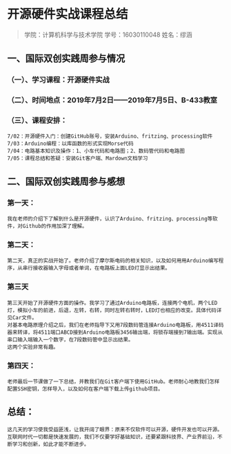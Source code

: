 # 开源硬件实战课程总结
> 学院：计算机科学与技术学院   学号：16030110048   姓名：缪涵

## 一、国际双创实践周参与情况
### （一）、学习课程：开源硬件实战
### （二）、时间地点：2019年7月2日——2019年7月5日、B-433教室
### （三）、课程安排：
    7/02：开源硬件入门：创建GitHub账号，安装Arduino、fritzing、processing软件
    7/03：Arduino编程：以库函数的形式实现Morse代码
    7/04：电路基本知识及操作：1、小车代码和电路图；2、数码管代码和电路图
    7/05：课程总结和答疑：安装Git客户端、Mardown文档学习
## 二、国际双创实践周参与感想
### 第一天：
    我在老师的介绍下了解到什么是开源硬件，认识了Arduino、fritzing、processing等软件，对Github的作用加深了理解。
### 第二天：
    第二天，真正的实战开始了。老师介绍了摩尔斯电码的相关知识，以及如何用用Arduino编写程序，从串行接收器输入字母或者单词，在电路板上面LED灯显示出结果。
### 第三天
    第三天开始了开源硬件方面的操作。我学习了通过Arduino电路板，连接两个电机，两个LED灯，模拟小车的前进，后退，左转，右转，同时左转右转时，LED灯也相应的改变。具体代码详见Car文件。
    对基本电路原理介绍之后，我们在老师指导下又用7段数码管连接Arduino电路板，用4511译码器来转译，将4511端口ABCD接到Arduino电路板3456输出端，将锁存端接到7输出端。实现从串口输入端输入一个数字，在7段数码管中显示出结果。
    这两个实验非常有趣。
### 第四天：
    老师最后一节课做了一下总结，并教我们在Git客户端下使用GitHub。老师耐心地教我们怎样配置SSH密钥，怎样导入，以及如何在客户端下载上传github项目。
    
## 总结：
    这几天的学习使我受益匪浅，让我开阔了眼界：原来不仅软件可以开源，硬件开发也可以开源。互联网时代一切都是快速发展的，我们不仅要学好基础知识，还要紧跟科技界、产业界前沿，不断学习和创新，如此才能不断进步。
    
    
    
